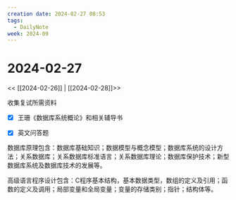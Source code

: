 ```yaml
---
creation date: 2024-02-27 08:53
tags:
  - DailyNote
week: 2024-09
---
```


# 2024-02-27

<< [[2024-02-26]] | [[2024-02-28]]>>

收集复试所需资料
- [x] 王珊《数据库系统概论》和相关辅导书
- [x] 英文问答题


数据库原理包含：数据库基础知识；数据模型与概念模型；数据库系统的设计方法；关系数据库；关系数据库标准语言；关系数据库理论；数据库保护技术；新型数据库系统及数据库技术的发展等。

高级语言程序设计包含：C程序基本结构，基本数据类型，数组的定义及引用；函数的定义及调用；局部变量和全局变量；变量的存储类别；指针；结构体等。